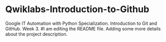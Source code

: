 # Qwiklabs-Introduction-to-Github
Google IT Automation with Python Specialization. Introduction to Git and GitHub. Week 3.
#I am editing the README file. Adding some more details about the project description.
